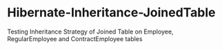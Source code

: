 # Hibernate-Inheritance-JoinedTable
Testing Inheritance Strategy of Joined Table on Employee, RegularEmployee and ContractEmployee tables
